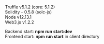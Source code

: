 Truffle v5.1.2 (core: 5.1.2)  
Solidity - 0.5.8 (solc-js)  
Node v12.13.1  
Web3.js v1.2.2  

Backend start: <b>npm run start:dev</b>  
Frontend start: <b>npm run start</b> in client directory
